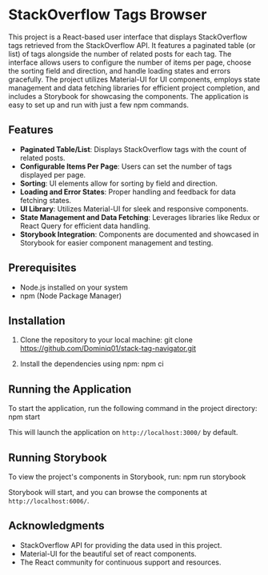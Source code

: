 # StackOverflow Tags Browser

This project is a React-based user interface that displays StackOverflow tags retrieved from the StackOverflow API. It features a paginated table (or list) of tags alongside the number of related posts for each tag. The interface allows users to configure the number of items per page, choose the sorting field and direction, and handle loading states and errors gracefully. The project utilizes Material-UI for UI components, employs state management and data fetching libraries for efficient project completion, and includes a Storybook for showcasing the components. The application is easy to set up and run with just a few npm commands.

## Features

- **Paginated Table/List**: Displays StackOverflow tags with the count of related posts.
- **Configurable Items Per Page**: Users can set the number of tags displayed per page.
- **Sorting**: UI elements allow for sorting by field and direction.
- **Loading and Error States**: Proper handling and feedback for data fetching states.
- **UI Library**: Utilizes Material-UI for sleek and responsive components.
- **State Management and Data Fetching**: Leverages libraries like Redux or React Query for efficient data handling.
- **Storybook Integration**: Components are documented and showcased in Storybook for easier component management and testing.

## Prerequisites

- Node.js installed on your system
- npm (Node Package Manager)

## Installation

1. Clone the repository to your local machine:
git clone https://github.com/Dominiq01/stack-tag-navigator.git

2. Install the dependencies using npm:
npm ci


## Running the Application

To start the application, run the following command in the project directory:
npm start

This will launch the application on `http://localhost:3000/` by default.

## Running Storybook

To view the project's components in Storybook, run:
npm run storybook

Storybook will start, and you can browse the components at `http://localhost:6006/`.

## Acknowledgments

- StackOverflow API for providing the data used in this project.
- Material-UI for the beautiful set of react components.
- The React community for continuous support and resources.
